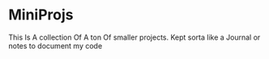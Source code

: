 # MiniProjs
This Is A collection Of A ton Of smaller projects. Kept sorta like a Journal or notes to document my code
